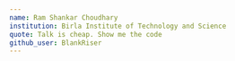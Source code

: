 ```yaml
---
name: Ram Shankar Choudhary
institution: Birla Institute of Technology and Science
quote: Talk is cheap. Show me the code
github_user: BlankRiser
---
```

